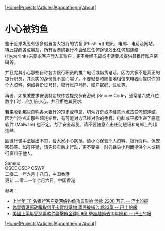 |[Home](/README.md)|[Projects](/projects.md)|[Articles](/articles.md)|[Apophthegm](/apophthegm.md)|[About](/about.md)|

# 小心被钓鱼

鉴于近来发现有很多假冒各大银行的钓鱼 (Phishing) 短讯、电邮、电话及网站，特此提醒各位朋友，所有香港的银行不会经过任何途径发出任何超连结 (Hyperlink) 来要求客户登入其账户，更不会经电邮或电话要求提供其银行账户密码等。

并且尤其小心那些自称各大银行职员的推广电话或借贷电话，因为大多不是真正的银行职员，其真实的身份就不言而喻了。不要轻易和随便地相信来电者而提供你的个人资料，例如身份证号码、银行账户号码、账户密码、住址等。

再者，如果被要求安装特定软件或提交保安密码 (Secure Code，通常是六或八位数字) 时，应加倍小心，并且拒绝其要求。

若果收到那些自称各大银行的短讯或电邮，切勿好奇或不经意地点击任何超连结，因为当你点击那些超连结后，有可能对方已经对你的手机、电脑或平板传递了恶意软件 (Malware) 也不定，为了安全起见，请不要随意点击任何短讯和电邮上的超连结。

匪徒行骗手法层出不穷，请大家小心防范。请小心保管个人资料、银行资料、保安密码等。如有怀疑，请先核实后才行动，更不要贪一时的蝇头小利而提供个人或银行资料于他人。

Samiux   
OSCE  OSCP  OSWP   
二零二一年六月十八日，中国香港   
更新 二零二一年七月六日，中国香港     

参考：

- [上半年 111 名银行客户受网络钓鱼攻击影响 涉款 2200 万元 -- 巴士的报](https://www.bastillepost.com/hongkong/article/8746848)   
- [偽冒香港郵政騙取信用卡資料購物 兩男被捕涉呃33萬 -- 巴士的報](https://www.bastillepost.com/hongkong/article/8753828-%e5%81%bd%e5%86%92%e9%a6%99%e6%b8%af%e9%83%b5%e6%94%bf%e9%a8%99%e5%8f%96%e4%bf%a1%e7%94%a8%e5%8d%a1%e8%b3%87%e6%96%99-%e5%85%a9%e7%94%b7%e8%a2%ab%e6%8d%95%e6%b6%89%e5%91%8333%e8%90%ac%e3%80%80)  
- [美國上半年受惡毒軟件襲擊贖金達5.9億 勢超越過去10年總和 -- 巴士的報](https://www.bastillepost.com/hongkong/article/9433867-%e7%be%8e%e5%9c%8b%e4%b8%8a%e5%8d%8a%e5%b9%b4%e5%8f%97%e6%83%a1%e6%af%92%e8%bb%9f%e4%bb%b6%e8%a5%b2%e6%93%8a%e8%b4%96%e9%87%91%e9%81%945-9%e5%84%84-%e5%8b%a2%e8%b6%85%e8%b6%8a%e9%81%8e%e5%8e%bb10)  

|[Home](/README.md)|[Projects](/projects.md)|[Articles](/articles.md)|[Apophthegm](/apophthegm.md)|[About](/about.md)|

 
